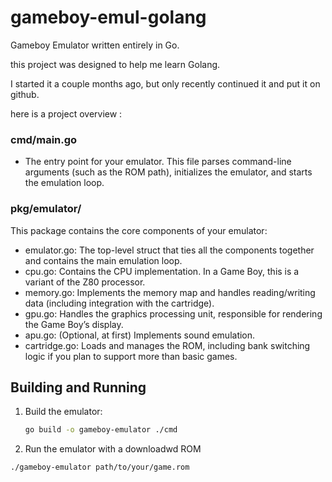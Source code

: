 # gameboy-emul-golang
Gameboy Emulator written entirely in Go.

this project was designed to help me learn Golang.

I started it a couple months ago, but only recently continued it and put it on github.

here is a project overview :

### cmd/main.go
- The entry point for your emulator. This file parses command-line arguments (such as the ROM path), initializes the emulator, and starts the emulation loop.

### pkg/emulator/

This package contains the core components of your emulator:

- emulator.go: The top-level struct that ties all the components together and contains the main emulation loop.
- cpu.go: Contains the CPU implementation. In a Game Boy, this is a variant of the Z80 processor.
- memory.go: Implements the memory map and handles reading/writing data (including integration with the cartridge).
- gpu.go: Handles the graphics processing unit, responsible for rendering the Game Boy’s display.
- apu.go: (Optional, at first) Implements sound emulation.
- cartridge.go: Loads and manages the ROM, including bank switching logic if you plan to support more than basic games.


## Building and Running

1. Build the emulator:
   ```bash
   go build -o gameboy-emulator ./cmd
   ```

2. Run the emulator with a downloadwd ROM
  ```bash
  ./gameboy-emulator path/to/your/game.rom
  ```
